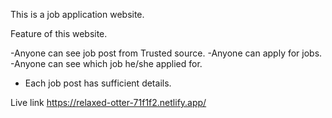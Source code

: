 This is a job application website. 


Feature of this website.

-Anyone can see job post from Trusted source.
-Anyone can apply for jobs.
-Anyone can see which job he/she applied for.
- Each job post has sufficient details.

Live link
https://relaxed-otter-71f1f2.netlify.app/